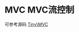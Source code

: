MVC MVC流控制
====

可参考源码 [Tiny\MVC](https://github.com/tinyphporg/tinyphp-framework/tree/master/src/MVC)
